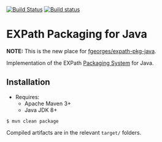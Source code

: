 [![Build Status](https://travis-ci.com/expath/expath-pkg-java.png?branch=master)](https://travis-ci.com/expath/expath-pkg-java)
[![Build status](https://ci.appveyor.com/api/projects/status/jb816i3e4fh8wob3/branch/master?svg=true)](https://ci.appveyor.com/project/AdamRetter/expath-pkg-java/branch/master)

# EXPath Packaging for Java

**NOTE:** This is the new place for [fgeorges/expath-pkg-java](https://github.com/fgeorges/expath-pkg-java).

Implementation of the EXPath [Packaging System](http://expath.org/modules/pkg/) for Java.

## Installation

* Requires:
    * Apache Maven 3+
    * Java JDK 8+

```
$ mvn clean package
```

Compiled artifacts are in the relevant `target/` folders.
